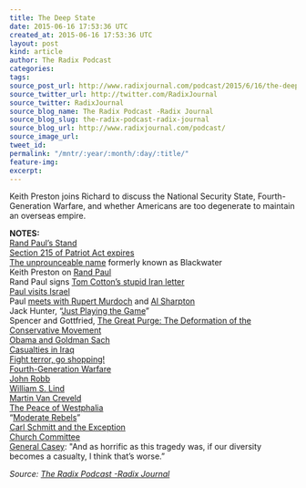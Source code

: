 ```yaml
---
title: The Deep State
date: 2015-06-16 17:53:36 UTC
created_at: 2015-06-16 17:53:36 UTC
layout: post
kind: article
author: The Radix Podcast
categories: 
tags: 
source_post_url: http://www.radixjournal.com/podcast/2015/6/16/the-deep-state
source_twitter_url: http://twitter.com/RadixJournal
source_twitter: RadixJournal
source_blog_name: The Radix Podcast -Radix Journal
source_blog_slug: the-radix-podcast-radix-journal
source_blog_url: http://www.radixjournal.com/podcast/
source_image_url: 
tweet_id: 
permalink: "/mntr/:year/:month/:day/:title/"
feature-img: 
excerpt: 
---
```

<p>Keith Preston joins Richard to discuss the National Security State, Fourth-Generation Warfare, and whether Americans are too degenerate to maintain an overseas empire.  </p><p><strong>NOTES:</strong> <br>
<a href="http://time.com/3902801/rand-paul-nsa-phone-patriot-act/">Rand Paul’s Stand</a> <br>
<a href="http://rt.com/usa/263745-patriot-act-expiration-surveilance/">Section 215 of Patriot Act expires</a> <br>
<a href="http://www.wsj.com/articles/SB10001424052970204319004577089021757803802">The unprounceable name</a> formerly known as Blackwater <br>
Keith Preston on <a href="http://attackthesystem.com/2015/06/05/rand-paul-vs-the-libertarians-is-libertarian-ish-good-enough/">Rand Paul</a> <br>
Rand Paul signs <a href="http://rare.us/story/rand-paul-signed-tom-cottons-letter-to-iran-how-much-does-it-matter/">Tom Cotton’s stupid Iran letter</a> <br>
<a href="http://www.breitbart.com/national-security/2013/01/10/rand-paul-tries-to-shed-ron-paul-s-poor-israel-record/">Paul visits Israel</a> <br>
Paul <a href="http://www.politico.com/story/2013/11/rand-paul-rupert-murdoch-roger-ailes-99467.html">meets with Rupert Murdoch</a> and <a href="http://www.politico.com/story/2014/11/rand-paul-meets-with-al-sharpton-on-crime-issues-113061.html">Al Sharpton</a> <br>
Jack Hunter, “<a href="http://www.washingtonpost.com/blogs/right-turn/wp/2013/07/12/jack-hunter-and-rand-paul-playing-the-game/">Just Playing the Game</a>” <br>
Spencer and Gottfried, <a href="http://www.amazon.com/exec/obidos/ASIN/1593680430/washisummipub-20">The Great Purge: The Deformation of the Conservative Movement</a> <br>
<a href="http://www.cnn.com/2010/POLITICS/04/20/obama.goldman.donations/">Obama and Goldman Sach</a> <br>
<a href="https://en.wikipedia.org/wiki/Casualties_of_the_Iraq_War">Casualties in Iraq</a> <br>
<a href="http://www.nytimes.com/2012/01/15/business/consumer-spending-as-an-american-virtue.html?_r=0">Fight terror, go shopping!</a> <br>
<a href="https://en.wikipedia.org/wiki/Fourth-generation_warfare">Fourth-Generation Warfare</a> <br>
<a href="http://globalguerrillas.typepad.com/globalguerrillas/2004/05/4gw_fourth_gene.html">John Robb</a>   <br>
<a href="http://www.antiwar.com/lind/?articleid=1702">William S. Lind</a> <br>
<a href="https://en.wikipedia.org/wiki/Martin_van_Creveld">Martin Van Creveld</a> <br>
<a href="https://en.wikipedia.org/wiki/Peace_of_Westphalia">The Peace of Westphalia</a>     <br>
“<a href="http://www.ibtimes.com/us-backed-moderate-syrian-rebels-north-defect-obama-strategy-set-back-1839604">Moderate Rebels</a>” <br>
<a href="http://plato.stanford.edu/entries/schmitt/">Carl Schmitt and the Exception</a> <br>
<a href="https://en.wikipedia.org/wiki/Church_Committee">Church Committee</a> <br>
<a href="http://blogs.reuters.com/talesfromthetrail/2009/11/08/general-casey-diversity-shouldnt-be-casualty-of-fort-hood/">General Casey</a>: "And as horrific as this tragedy was, if our diversity becomes a casualty, I think that’s worse.”    </p><div class="">
    <i>Source: <a href="http://www.radixjournal.com/podcast/">The Radix Podcast -Radix Journal</a></i>
</div>

